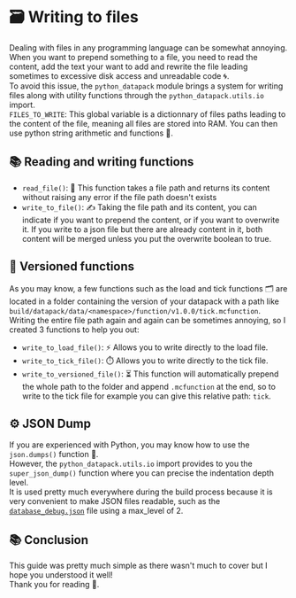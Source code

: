 
# 🗃️ Writing to files
Dealing with files in any programming language can be somewhat annoying. When you want to prepend something to a file, you need to read the content, add the text your want to add and rewrite the file leading sometimes to excessive disk access and unreadable code 🌀.<br>
To avoid this issue, the `python_datapack` module brings a system for writing files along with utility functions through the `python_datapack.utils.io` import.<br>
`FILES_TO_WRITE`: This global variable is a dictionnary of files paths leading to the content of the file, meaning all files are stored into RAM. You can then use python string arithmetic and functions 💾.


## 📚 Reading and writing functions
- `read_file()`: 📖 This function takes a file path and returns its content without raising any error if the file path doesn't exists
- `write_to_file()`: ✍️ Taking the file path and its content, you can indicate if you want to prepend the content, or if you want to overwrite it. If you write to a json file but there are already content in it, both content will be merged unless you put the overwrite boolean to true.


## 🔧 Versioned functions
As you may know, a few functions such as the load and tick functions 🗂️ are located in a folder containing the version of your datapack with a path like `build/datapack/data/<namespace>/function/v1.0.0/tick.mcfunction`.<br>
Writing the entire file path again and again can be sometimes annoying, so I created 3 functions to help you out:
- `write_to_load_file()`: ⚡ Allows you to write directly to the load file.
- `write_to_tick_file()`: ⏱️ Allows you to write directly to the tick file.
- `write_to_versioned_file()`: ⏳ This function will automatically prepend the whole path to the folder and append `.mcfunction` at the end, so to write to the tick file for example you can give this relative path: `tick`.


## ⚙️ JSON Dump
If you are experienced with Python, you may know how to use the `json.dumps()` function 📜.<br>
However, the `python_datapack.utils.io` import provides to you the `super_json_dump()` function where you can precise the indentation depth level.<br>
It is used pretty much everywhere during the build process because it is very convenient to make JSON files readable, such as the [`database_debug.json`](../database_debug.json) file using a max_level of 2.


## 📚 Conclusion
This guide was pretty much simple as there wasn't much to cover but I hope you understood it well!<br>
Thank you for reading 🙌.

